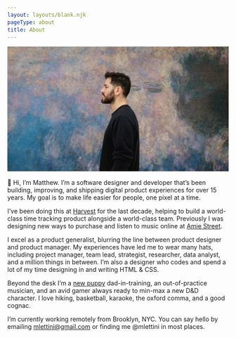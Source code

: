 ```yaml
---
layout: layouts/blank.njk
pageType: about
title: About
---
```


<section>
  <div class="inner">
    <img src="/images/matthew-lettini-portrait.jpg" alt="A portrait of me" data-zoomable>

👋 Hi, I’m Matthew. I’m a software designer and developer that’s been building, improving, and shipping digital product experiences for over 15 years. My goal is to make life easier for people, one pixel at a time.

I’ve been doing this at [Harvest](https://getharvest.com) for the last decade, helping to build a world-class time tracking product alongside a world-class team. Previously I was designing new ways to purchase and listen to music online at [Amie Street](https://en.wikipedia.org/wiki/Amie_Street).

I excel as a product generalist, blurring the line between product designer and product manager. My experiences have led me to wear many hats, including project manager, team lead, strategist, researcher, data analyst, and a million things in between. I’m also a designer who codes and spend a lot of my time designing in and writing HTML & CSS.

Beyond the desk I’m a [new puppy](https://www.instagram.com/p/CXeYImOFqui) dad-in-training, an out-of-practice musician, and an avid gamer always ready to min-max a new D&D character. I love hiking, basketball, karaoke, the oxford comma, and a good cognac.

I’m currently working remotely from Brooklyn, NYC. You can say hello by emailing [mlettini@gmail.com](mailto:mlettini@gmail.com?subject=Hello!) or finding me @mlettini in most places.

  </div>
</section>
